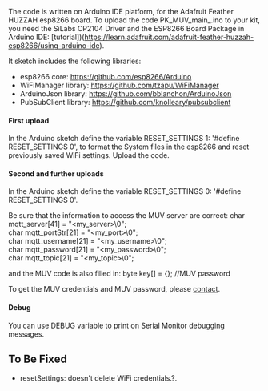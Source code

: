 The code is written on Arduino IDE platform, for the Adafruit Feather HUZZAH esp8266 board.
To upload the code PK_MUV_main_.ino to your kit, you need the SiLabs CP2104 Driver and the ESP8266 Board Package in Arduino IDE: [tutorial])(https://learn.adafruit.com/adafruit-feather-huzzah-esp8266/using-arduino-ide).

It sketch includes the following libraries:
* esp8266 core: https://github.com/esp8266/Arduino
* WiFiManager library: https://github.com/tzapu/WiFiManager
* ArduinoJson library: https://github.com/bblanchon/ArduinoJson
* PubSubClient library: https://github.com/knolleary/pubsubclient


#### First upload
In the Arduino sketch define the variable RESET_SETTINGS 1: '#define RESET_SETTINGS 0', to format the System files in the esp8266 and reset previously saved WiFi settings.
Upload the code.

#### Second and further uploads
In the Arduino sketch define the variable RESET_SETTINGS 0: '#define RESET_SETTINGS 0'.

Be sure that the information to access the MUV server are correct:
char mqtt_server[41] = "<my_server>\0";<br>
char mqtt_portStr[21] = "<my_port>\0";<br>
char mqtt_username[21] = "<my_username>\0";<br>
char mqtt_password[21] = "<my_password>\0";<br>
char mqtt_topic[21] = "<my_topic>\0";<br>

and the MUV code is also filled in:
byte key[] = {};    //MUV password

To get the MUV credentials and MUV password, please [contact](https://github.com/emmapa/proximity_kit/tree/master/PK_MUV#Contacts).

#### Debug
You can use DEBUG variable to print on Serial Monitor debugging messages.

## To Be Fixed
- resetSettings: doesn't delete WiFi credentials.?.
